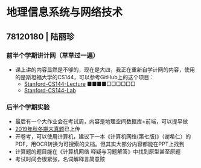 # 地理信息系统与网络技术  
## 78120180 | 陆丽珍  
### 前半个学期讲计网（草草过一遍）
- 课上讲的内容显然是不够的，现在是大四，我正在重新自学计网的内容，使用的是斯坦福大学的CS144，可以参考GitHub上的这个项目：
    - [Stanford-CS144-Lecture](https://github.com/huangrt01/CS-Notes/blob/master/Notes/Output/Computer-Networking-Lecture-CS144-Stanford.md) ■■■■□□□□□□
    - [Stanford-CS144-Lab](https://github.com/huangrt01/TCP-Lab)
### 后半个学期实验
- 最后有一个大作业会在考试周，内容是地理空间数据库+前端，可以提早做
- [2019年秋冬期末真题](https://github.com/yorktownting/ZJUGIS_SurvivalGuide/blob/master/%E5%9C%B0%E7%90%86%E4%BF%A1%E6%81%AF%E7%B3%BB%E7%BB%9F%E4%B8%8E%E7%BD%91%E7%BB%9C%E6%8A%80%E6%9C%AF/2019%E7%A7%8B%E5%86%AC%E6%9C%9F%E6%9C%AB%E8%80%83%E8%AF%95.md)已上传
- 开卷考，可以使用计算机，建议下一本《计算机网络(第七版)》（谢希仁）的PDF，用OCR转换为可搜索的文档。但其实大部分内容都能在PPT上找到  
- 计算题的题目能在《计算机网络 释疑与习题解答》中找到原型甚至原题  
- 考试时间会很紧张，名词解释言简意赅
